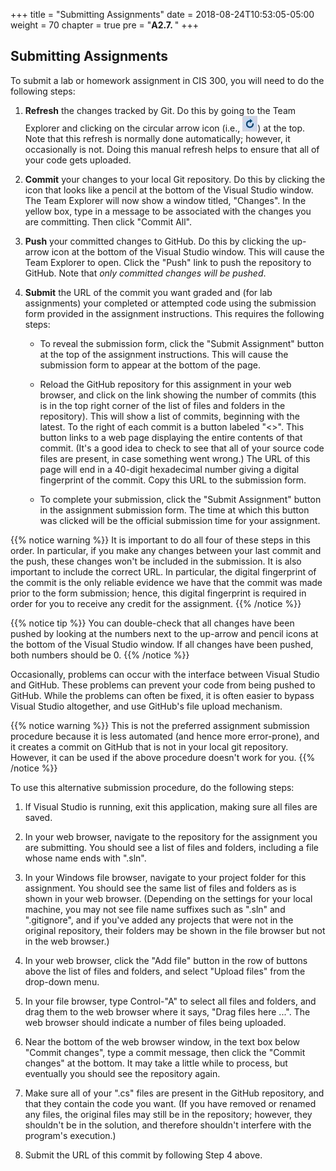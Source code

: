 +++
title = "Submitting Assignments"
date = 2018-08-24T10:53:05-05:00
weight = 70
chapter = true
pre = "<b>A2.7. </b>"
+++

## Submitting Assignments

To submit a lab or homework assignment in CIS 300, you will need to do the following steps:

1.  **Refresh** the changes tracked by Git. Do this by going to the
    Team Explorer and clicking on the circular arrow icon (i.e., <img
    style="padding: 0px; display: inline; ! important"
    src="git-refresh-icon.JPG" alt="A picture of an icon should appear
    here.">) at the top. Note that this refresh is normally done
    automatically; however, it occasionally is not. Doing this manual
    refresh helps to ensure that all of your code gets uploaded. 

2.  **Commit** your changes to your local Git repository. Do this by
    clicking the icon that looks like a pencil at the bottom of the
    Visual Studio window. The Team Explorer will now show a window
    titled, "Changes". In the yellow box, type in a message to be
    associated with the changes you are committing. Then click "Commit
    All". 

3.  **Push** your committed changes to GitHub. Do this by clicking the
    up-arrow icon at the bottom of the Visual Studio window. This will
    cause the Team Explorer to open. Click the "Push" link to push the
    repository to GitHub. Note that *only committed changes will be
    pushed*. 

4.  **Submit** the URL of the commit you want graded and (for lab
    assignments) your completed or attempted code using the submission
    form provided in the assignment instructions. This requires the
    following steps: 

    -   To reveal the submission form, click the "Submit Assignment"
        button at the top of the assignment instructions. This will
        cause the submission form to appear at the bottom of the page. 

    -   Reload the GitHub repository for this assignment in your web
        browser, and click on the link showing the number of commits
        (this is in the top right corner of the list of files and
        folders in the repository). This
        will show a list of commits, beginning with the latest. To the
        right of each commit is a button labeled "\<\>". This button
        links to a web page displaying the entire contents of that
        commit. (It's a good idea to check to see that all of your
        source code files are present, in case something went wrong.)
        The URL of this page will end in a 40-digit hexadecimal number
        giving a digital fingerprint of the commit. Copy this URL to
        the submission form. 
        <!--
        -   For a lab assignment, enter your completed code (8 digits) or
        your attempted code (4 digits) into the Comments box in the
        assignment submission form. (You don't need to enter anything
        in this box for a homework assignment.) If you need to provide
        additional information with your submission, you can do so in
        this box. 
        -->

    -   To complete your submission, click the "Submit Assignment"
        button in  the assignment submission form. The time at which
        this button was clicked will be the official submission time
        for your assignment. 

{{% notice warning %}}
It is important to do all four of these steps in this order. In
particular, if you make any changes between your last commit and the
push, these changes won't be included in the submission. It is also important to include the correct URL. In particular, the digital fingerprint of the commit is the only reliable evidence we have that the commit was made prior to the form submission; hence, this digital fingerprint is required in order for you to receive any credit for the assignment.
{{% /notice %}}

{{% notice tip %}}
You can double-check that all changes have been pushed by looking at
the numbers next to the up-arrow and pencil icons at the bottom of the
Visual Studio window. If all changes have been pushed, both numbers
should be 0.
{{% /notice %}}

Occasionally, problems can occur with the interface between Visual
Studio and GitHub. These problems can prevent your code from being
pushed to GitHub. While the problems can often be fixed, it is often
easier to bypass Visual Studio altogether, and use GitHub's file
upload mechanism. 

{{% notice warning %}}
This is not the preferred assignment submission procedure because it
is less automated (and hence more error-prone), and it creates a
commit on GitHub that is not in your local git repository. However, it
can be used if the above procedure doesn't work for you. 
{{% /notice %}}

To use this alternative submission procedure, do the following steps:

1.  If Visual Studio is running, exit this application, making sure all files are saved.

2.  In your web browser, navigate to the repository for the assignment you are submitting. You should see a list of files and folders, including a file whose name ends with ".sln".

3.  In your Windows file browser, navigate to your project folder for this assignment. You should see the same list of files and folders as is shown in your web browser. (Depending on the settings for your local machine, you may not see file name suffixes such as ".sln" and ".gitignore", and if you've added any projects that were not in the original repository, their folders may be shown in the file browser but not in the web browser.)

4.  In your web browser, click the "Add file" button in the row of
    buttons above the list of files and folders, and select 
    "Upload files" from the drop-down menu.

5.  In your file browser, type Control-"A" to select all files and folders, and drag them to the web browser where it says, "Drag files here ...". The web browser should indicate a number of files being uploaded.

6.  Near the bottom of the web browser window, in the text box below "Commit changes", type a commit message, then click the "Commit changes" at the bottom. It may take a little while to process, but eventually you should see the repository again.

7.  Make sure all of your ".cs" files are present in the GitHub repository, and that they contain the code you want. (If you have removed or renamed any files, the original files may still be in the repository; however, they shouldn't be in the solution, and therefore shouldn't interfere with the program's execution.)

8.  Submit the URL of this commit by following Step 4 above.

